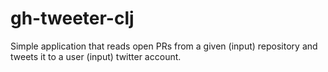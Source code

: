 # gh-tweeter-clj
Simple application that reads open PRs from a given (input) repository and tweets it to a user (input) twitter account.
